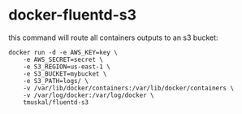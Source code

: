 # docker-fluentd-s3

this command will route all containers outputs to an s3 bucket:

	docker run -d -e AWS_KEY=key \
		-e AWS_SECRET=secret \
		-e S3_REGION=us-east-1 \
		-e S3_BUCKET=mybucket \
		-e S3_PATH=logs/ \
		-v /var/lib/docker/containers:/var/lib/docker/containers \
		-v /var/log/docker:/var/log/docker \
		tmuskal/fluentd-s3
